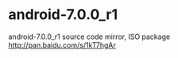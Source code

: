 # android-7.0.0_r1
android-7.0.0_r1 source code mirror, ISO package http://pan.baidu.com/s/1kT7hgAr
